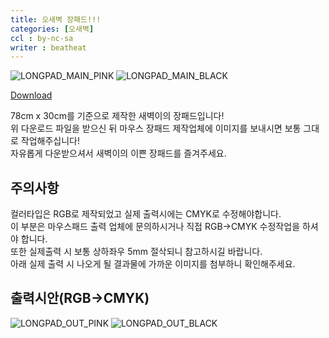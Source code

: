 ```yaml
---
title: 오새벽 장패드!!!
categories: [오새벽]
ccl : by-nc-sa
writer : beatheat
---
```


![LONGPAD_MAIN_PINK](https://cdn.discordapp.com/attachments/987651683687481394/992336278647476365/web_pink.png)
![LONGPAD_MAIN_BLACK](https://cdn.discordapp.com/attachments/987651683687481394/992336278219653140/web_black.png)

[Download](https://cdn.discordapp.com/attachments/987652135107850315/992334563244253304/oh_dawn_longpad_78x30cm.zip)  

78cm x 30cm를 기준으로 제작한 새벽이의 장패드입니다!   
위 다운로드 파일을 받으신 뒤 마우스 장패드 제작업체에 이미지를 보내시면 보통 그대로 작업해주십니다!   
자유롭게 다운받으셔서 새벽이의 이쁜 장패드를 즐겨주세요.


주의사항
---
컬러타입은 RGB로 제작되었고 실제 출력시에는 CMYK로 수정해야합니다.   
이 부분은 마우스패드 출력 업체에 문의하시거나 직접 RGB->CMYK 수정작업을 하셔야 합니다.   
또한 실제출력 시 보통 상하좌우 5mm 절삭되니 참고하시길 바랍니다.   
아래 실제 출력 시 나오게 될 결과물에 가까운 이미지를 첨부하니 확인해주세요.


출력시안(RGB->CMYK)
---
![LONGPAD_OUT_PINK](https://cdn.discordapp.com/attachments/987651683687481394/992336277401772072/web-pink-cmyk.jpg)
![LONGPAD_OUT_BLACK](https://cdn.discordapp.com/attachments/987651683687481394/992336276550324315/web-black-cmyk.jpg)


